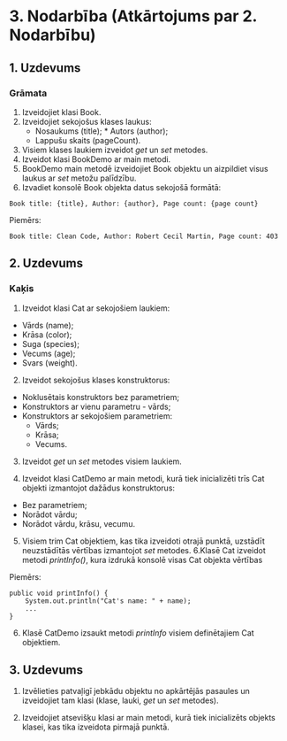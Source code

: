 # 3. Nodarbība (Atkārtojums par 2. Nodarbību)
## 1. Uzdevums
### Grāmata

1. Izveidojiet klasi Book.
2. Izveidojiet sekojošus klases laukus:
   * Nosaukums (title);   * Autors (author);
   * Lappušu skaits (pageCount).
3. Visiem klases laukiem izveidot *get* un *set* metodes.
4. Izveidot klasi BookDemo ar main metodi.
5. BookDemo main metodē izveidojiet Book objektu un aizpildiet visus laukus ar *set* metožu palīdzību.
6. Izvadiet konsolē Book objekta datus sekojošā formātā:
```
Book title: {title}, Author: {author}, Page count: {page count}
```
Piemērs:
```
Book title: Clean Code, Author: Robert Cecil Martin, Page count: 403
```

## 2. Uzdevums
### Kaķis

1. Izveidot klasi Cat ar sekojošiem laukiem:
* Vārds (name);
* Krāsa (color);
* Suga (species);
* Vecums (age);
* Svars (weight).

2. Izveidot sekojošus klases konstruktorus:

* Noklusētais konstruktors bez parametriem;
* Konstruktors ar vienu parametru - vārds;
* Konstruktors ar sekojošiem parametriem:
  * Vārds;
  * Krāsa;
  * Vecums.

3. Izveidot *get* un *set* metodes visiem laukiem.

4. Izveidot klasi CatDemo ar main metodi, kurā tiek inicializēti trīs Cat objekti izmantojot dažādus konstruktorus:
* Bez parametriem;
* Norādot vārdu;
* Norādot vārdu, krāsu, vecumu.

5. Visiem trim Cat objektiem, kas tika izveidoti otrajā punktā, uzstādīt neuzstādītās vērtības izmantojot *set* metodes.
6.Klasē Cat izveidot metodi *printInfo()*, kura izdrukā konsolē visas Cat objekta vērtības

Piemērs:

```
public void printInfo() {
    System.out.println("Cat's name: " + name);
    ...
}
```
6. Klasē CatDemo izsaukt metodi *printInfo* visiem definētajiem Cat objektiem.

## 3. Uzdevums

1. Izvēlieties patvaļigī jebkādu objektu no apkārtējās pasaules un izveidojiet tam klasi (klase, lauki, *get* un *set* metodes).

2. Izveidojiet atsevišķu klasi ar main metodi, kurā tiek inicializēts objekts klasei, kas tika izveidota pirmajā punktā.
